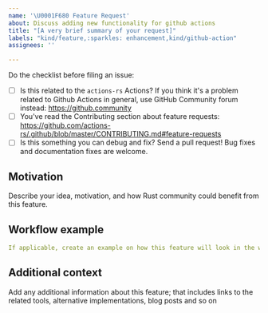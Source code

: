 ```yaml
---
name: '\U0001F680 Feature Request'
about: Discuss adding new functionality for github actions
title: "[A very brief summary of your request]"
labels: "kind/feature,:sparkles: enhancement,kind/github-action"
assignees: ''

---
```


Do the checklist before filing an issue:

 * [ ] Is this related to the `actions-rs` Actions?
       If you think it's a problem related to Github Actions in general, use GitHub Community forum instead: https://github.community
 * [ ] You've read the Contributing section about feature requests: https://github.com/actions-rs/.github/blob/master/CONTRIBUTING.md#feature-requests
 * [ ] Is this something you can debug and fix? Send a pull request! Bug fixes and documentation fixes are welcome.

## Motivation

Describe your idea, motivation, and how Rust community could benefit from this feature.

## Workflow example

```yaml
If applicable, create an example on how this feature will look in the workflow yaml file
```

## Additional context

Add any additional information about this feature; that includes links to the related tools, alternative implementations, blog posts and so on

